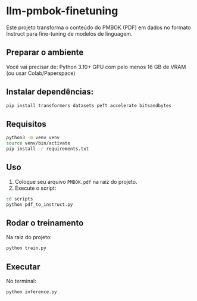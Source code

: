 # llm-pmbok-finetuning
Este projeto transforma o conteúdo do PMBOK (PDF) em dados no formato Instruct para fine-tuning de modelos de linguagem.

## Preparar o ambiente
Você vai precisar de:
Python 3.10+
GPU com pelo menos 16 GB de VRAM (ou usar Colab/Paperspace)

## Instalar dependências:
```bash
pip install transformers datasets peft accelerate bitsandbytes
```

## Requisitos
```bash
python3 -m venv venv
source venv/bin/activate
pip install -r requirements.txt
```

## Uso

1. Coloque seu arquivo `PMBOK.pdf` na raiz do projeto.
2. Execute o script:

```bash
cd scripts
python pdf_to_instruct.py
```

## Rodar o treinamento

Na raiz do projeto:

```bash
python train.py
```

## Executar
No terminal:

```bash
python inference.py
```
